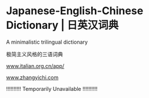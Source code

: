 # Japanese-English-Chinese Dictionary | 日英汉词典

A minimalistic trilingual dictionary

极简主义风格的三语词典

www.italian.org.cn/app/

www.zhangyichi.com

!!!!!!!!!! Temporarily Unavailable !!!!!!!!!!
